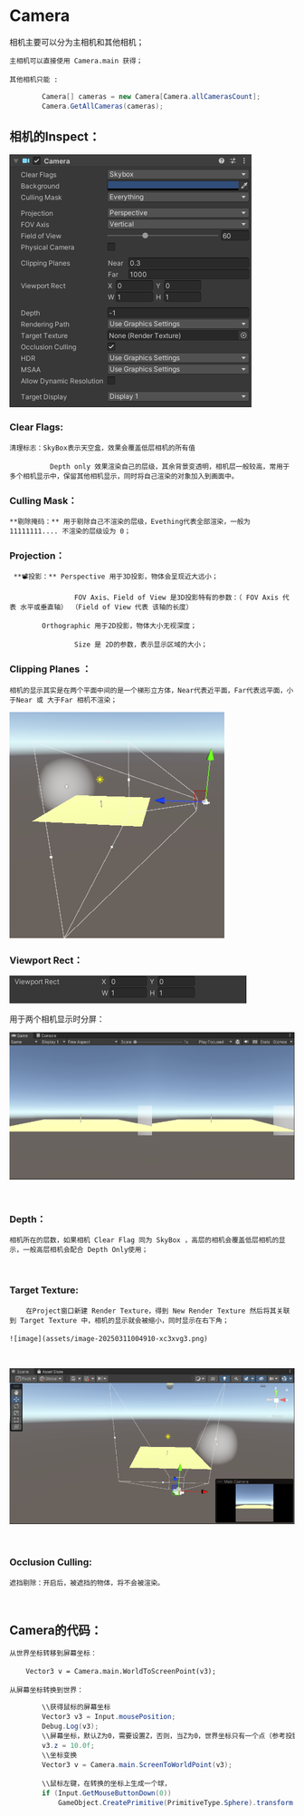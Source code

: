 # Camera

相机主要可以分为主相机和其他相机；

	主相机可以直接使用 Camera.main 获得；

	其他相机只能 :

```c#
        Camera[] cameras = new Camera[Camera.allCamerasCount];
        Camera.GetAllCameras(cameras);
```

## 相机的Inspect：

​![image](assets/image-20250311001943-0x5t6ht.png)​

### Clear Flags:

	清理标志：SkyBox表示天空盒，效果会覆盖低层相机的所有值

			  Depth only 效果渲染自己的层级，其余背景变透明，相机层一般较高，常用于多个相机显示中，保留其他相机显示，同时将自己渲染的对象加入到画面中。

### **Culling Mask：**

	**剔除掩码：** 用于剔除自己不渲染的层级，Evething代表全部渲染，一般为 11111111.... 不渲染的层级设为 0；

### **Projection：**

	 **📽️投影：** Perspective 用于3D投影，物体会呈现近大远小；

					FOV Axis、Field of View 是3D投影特有的参数：（ FOV Axis 代表 水平或垂直轴） （Field of View 代表 该轴的长度）

			Orthographic 用于2D投影，物体大小无视深度；

					Size 是 2D的参数，表示显示区域的大小；

### Clipping Planes ：

	相机的显示其实是在两个平面中间的是一个梯形立方体，Near代表近平面，Far代表远平面，小于Near 或 大于Far 相机不渲染；

​![image](assets/image-20250311004029-i8xvu26.png)​

### Viewport Rect：

​![image](assets/image-20250311004204-31st44h.png)​

用于两个相机显示时分屏：

​![image](assets/image-20250311004342-jeh5jzn.png)​

‍

### Depth：

	相机所在的层数，如果相机 Clear Flag 同为 SkyBox ，高层的相机会覆盖低层相机的显示，一般高层相机会配合 Depth Only使用；

‍

### Target Texture:

		在Project窗口新建 Render Texture，得到 New Render Texture 然后将其关联到 Target Texture 中，相机的显示就会被缩小，同时显示在右下角；

	![image](assets/image-20250311004910-xc3xvg3.png)​

‍

​![image](assets/image-20250311005055-4l9gnfn.png)​

‍

### Occlusion Culling:

	遮挡剔除：开启后，被遮挡的物体，将不会被渲染。

‍

## Camera的代码：

	从世界坐标转移到屏幕坐标：

		Vector3 v = Camera.main.WorldToScreenPoint(v3);

	从屏幕坐标转换到世界：

```c#
      	\\获得鼠标的屏幕坐标
		Vector3 v3 = Input.mousePosition;
        Debug.Log(v3);
		\\屏幕坐标，默认Z为0，需要设置Z，否则，当Z为0，世界坐标只有一个点（参考投影的原理）
        v3.z = 10.0f;
		\\坐标变换
        Vector3 v = Camera.main.ScreenToWorldPoint(v3);
		
		\\鼠标左键，在转换的坐标上生成一个球，
        if (Input.GetMouseButtonDown(0))
            GameObject.CreatePrimitive(PrimitiveType.Sphere).transform.position = v;
```
